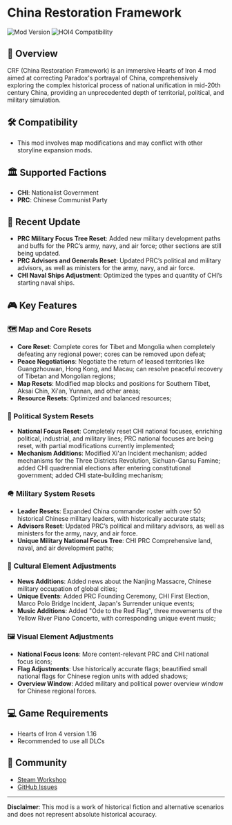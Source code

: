 # China Restoration Framework
![Mod Version](https://img.shields.io/badge/Version-2025.3-blue)
![HOI4 Compatibility](https://img.shields.io/badge/HOI4-1.16-green)

## 🌟 Overview
CRF (China Restoration Framework) is an immersive Hearts of Iron 4 mod aimed at correcting Paradox's portrayal of China, comprehensively exploring the complex historical process of national unification in mid-20th century China, providing an unprecedented depth of territorial, political, and military simulation.

## 🛠️ Compatibility
- This mod involves map modifications and may conflict with other storyline expansion mods.

## 🏛️ Supported Factions
- **CHI**: Nationalist Government
- **PRC**: Chinese Communist Party

## 🔄 **Recent Update**
- **PRC Military Focus Tree Reset**: Added new military development paths and buffs for the PRC’s army, navy, and air force; other sections are still being updated.
- **PRC Advisors and Generals Reset**: Updated PRC’s political and military advisors, as well as ministers for the army, navy, and air force.
- **CHI Naval Ships Adjustment**: Optimized the types and quantity of CHI’s starting naval ships.

## 🎮 Key Features
### 🗺️ Map and Core Resets
- **Core Reset**: Complete cores for Tibet and Mongolia when completely defeating any regional power; cores can be removed upon defeat;
- **Peace Negotiations**: Negotiate the return of leased territories like Guangzhouwan, Hong Kong, and Macau; can resolve peaceful recovery of Tibetan and Mongolian regions;
- **Map Resets**: Modified map blocks and positions for Southern Tibet, Aksai Chin, Xi'an, Yunnan, and other areas;
- **Resource Resets**: Optimized and balanced resources;

### 🚩 Political System Resets
- **National Focus Reset**: Completely reset CHI national focuses, enriching political, industrial, and military lines; PRC national focuses are being reset, with partial modifications currently implemented;
- **Mechanism Additions**: Modified Xi'an Incident mechanism; added mechanisms for the Three Districts Revolution, Sichuan-Gansu Famine; added CHI quadrennial elections after entering constitutional government; added CHI state-building mechanism;

### 🪖 Military System Resets
- **Leader Resets**: Expanded China commander roster with over 50 historical Chinese military leaders, with historically accurate stats;
- **Advisors Reset**: Updated PRC’s political and military advisors, as well as ministers for the army, navy, and air force.
- **Unique Military National Focus Tree**: CHI PRC Comprehensive land, naval, and air development paths;

### 📰 Cultural Element Adjustments
- **News Additions**: Added news about the Nanjing Massacre, Chinese military occupation of global cities;
- **Unique Events**: Added PRC Founding Ceremony, CHI First Election, Marco Polo Bridge Incident, Japan's Surrender unique events;
- **Music Additions**: Added "Ode to the Red Flag", three movements of the Yellow River Piano Concerto, with corresponding unique event music;

### 🖼️ Visual Element Adjustments
- **National Focus Icons**: More content-relevant PRC and CHI national focus icons;
- **Flag Adjustments**: Use historically accurate flags; beautified small national flags for Chinese region units with added shadows;
- **Overview Window**: Added military and political power overview window for Chinese regional forces.

## 💻 Game Requirements
- Hearts of Iron 4 version 1.16
- Recommended to use all DLCs

## 💬 Community
- [Steam Workshop](https://steamcommunity.com/sharedfiles/filedetails/?id=2038163547)
- [GitHub Issues](https://github.com/Extremeer/crf-mod-hoi4/issues)

---

**Disclaimer**: This mod is a work of historical fiction and alternative scenarios and does not represent absolute historical accuracy.
